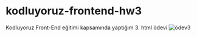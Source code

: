 # kodluyoruz-frontend-hw3
Kodluyoruz Front-End eğitimi kapsamında yaptığım 3. html ödevi
![ödev3](https://user-images.githubusercontent.com/94052771/146684891-6d70080e-c228-47f7-a964-537df2fe4db1.png)
